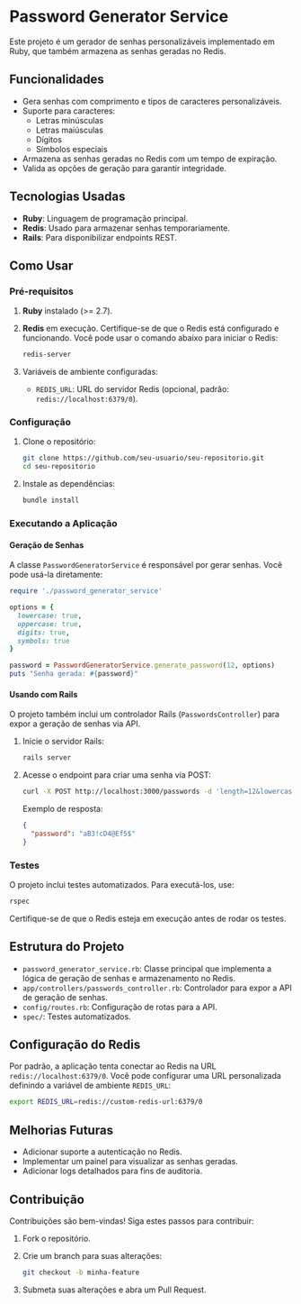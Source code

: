 # Password Generator Service

Este projeto é um gerador de senhas personalizáveis implementado em Ruby, que também armazena as senhas geradas no Redis.

## Funcionalidades

- Gera senhas com comprimento e tipos de caracteres personalizáveis.
- Suporte para caracteres:
  - Letras minúsculas
  - Letras maiúsculas
  - Dígitos
  - Símbolos especiais
- Armazena as senhas geradas no Redis com um tempo de expiração.
- Valida as opções de geração para garantir integridade.

## Tecnologias Usadas

- **Ruby**: Linguagem de programação principal.
- **Redis**: Usado para armazenar senhas temporariamente.
- **Rails**: Para disponibilizar endpoints REST.

## Como Usar

### Pré-requisitos

1. **Ruby** instalado (>= 2.7).
2. **Redis** em execução. Certifique-se de que o Redis está configurado e funcionando. Você pode usar o comando abaixo para iniciar o Redis:

   ```bash
   redis-server
   ```
3. Variáveis de ambiente configuradas:
   - `REDIS_URL`: URL do servidor Redis (opcional, padrão: `redis://localhost:6379/0`).

### Configuração

1. Clone o repositório:

   ```bash
   git clone https://github.com/seu-usuario/seu-repositorio.git
   cd seu-repositorio
   ```

2. Instale as dependências:

   ```bash
   bundle install
   ```

### Executando a Aplicação

#### Geração de Senhas

A classe `PasswordGeneratorService` é responsável por gerar senhas. Você pode usá-la diretamente:

```ruby
require './password_generator_service'

options = {
  lowercase: true,
  uppercase: true,
  digits: true,
  symbols: true
}

password = PasswordGeneratorService.generate_password(12, options)
puts "Senha gerada: #{password}"
```

#### Usando com Rails

O projeto também inclui um controlador Rails (`PasswordsController`) para expor a geração de senhas via API.

1. Inicie o servidor Rails:

   ```bash
   rails server
   ```

2. Acesse o endpoint para criar uma senha via POST:

   ```bash
   curl -X POST http://localhost:3000/passwords -d 'length=12&lowercase=true&uppercase=true&digits=true&symbols=true'
   ```

   Exemplo de resposta:

   ```json
   {
     "password": "aB3!cD4@Ef5$"
   }
   ```

### Testes

O projeto inclui testes automatizados. Para executá-los, use:

```bash
rspec
```

Certifique-se de que o Redis esteja em execução antes de rodar os testes.

## Estrutura do Projeto

- `password_generator_service.rb`: Classe principal que implementa a lógica de geração de senhas e armazenamento no Redis.
- `app/controllers/passwords_controller.rb`: Controlador para expor a API de geração de senhas.
- `config/routes.rb`: Configuração de rotas para a API.
- `spec/`: Testes automatizados.

## Configuração do Redis

Por padrão, a aplicação tenta conectar ao Redis na URL `redis://localhost:6379/0`. Você pode configurar uma URL personalizada definindo a variável de ambiente `REDIS_URL`:

```bash
export REDIS_URL=redis://custom-redis-url:6379/0
```

## Melhorias Futuras

- Adicionar suporte a autenticação no Redis.
- Implementar um painel para visualizar as senhas geradas.
- Adicionar logs detalhados para fins de auditoria.

## Contribuição

Contribuições são bem-vindas! Siga estes passos para contribuir:

1. Fork o repositório.
2. Crie um branch para suas alterações:

   ```bash
   git checkout -b minha-feature
   ```

3. Submeta suas alterações e abra um Pull Request.


